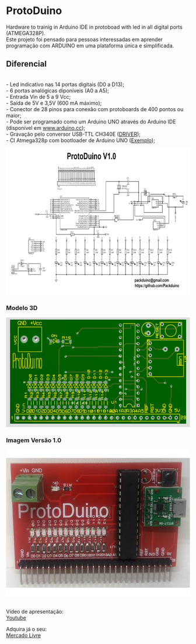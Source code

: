 # ProtoDuino

Hardware to trainig in Arduino IDE in protoboad with led in all digital ports (ATMEGA328P).
<br>
Este projeto foi pensado para pessoas interessadas em aprender programação com ARDUINO em uma plataforma única e simplificada.
<p>

<h2> Diferencial </h2>
<br> - Led indicativo nas 14 portas digitais (D0 a D13);
<br> - 6 portas analógicas diponíveis (A0 a A5);
<br> - Entrada Vin de 5 a 9 Vcc;
<br> - Saída de 5V e 3,5V (600 mA máximo);
<br> - Conector de 28 pinos para conexão com protoboards de 400 pontos ou maior;
<br> - Pode ser programado como um Arduino UNO através do Arduino IDE (disponível em <a href="https://www.arduino.cc/en/software">www.arduino.cc</a>);
<br> - Gravação pelo conversor USB-TTL CH340E (<a href="https://sparks.gogo.co.nz/ch340.html">DRIVER</a>);
<br> - CI Atmega328p com bootloader de Arduino UNO (<a href="https://www.arduinoecia.com.br/gravando-bootloader-no-atmega328-com-arduino/">Exemplo</a>);
<p>
<img src="https://github.com/Packduino/ProtoDuino/blob/master/esquematico.jpg?raw=true" alt="Esquemático" width=600 height=400>
  <br><h3> Modelo 3D </h3>
  
   <img src="https://github.com/Packduino/ProtoDuino/blob/master/top_pcb_clean.jpg" alt="Modelo 3D" width="600" height="300">
   <br><h3> Imagem Versão 1.0 </h3>
  
   <img src="https://github.com/Packduino/ProtoDuino/blob/master/protoduino_frontML.jpg" alt="Modelo 3D" width="600" height="400">
   
  
  <br>  Vídeo de apresentação:<br>
    <a href="https://www.youtube.com/watch?v=MrcQVE6RkJA">Youtube</a>
  <p> Adquira já o seu:<br>
    <a href="https://produto.mercadolivre.com.br/MLB-1649145548-protoduino-arduino-uno-kit-maker-automaco-nano-mega-_JM">Mercado Livre</a>
    
